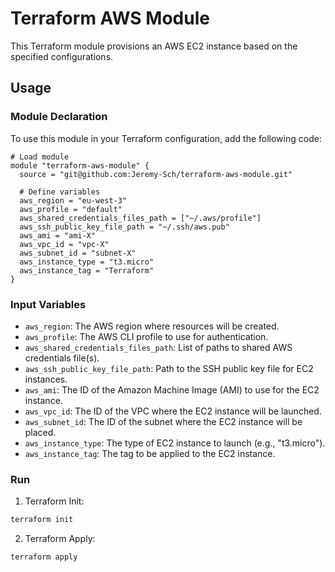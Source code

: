 # Terraform AWS Module

This Terraform module provisions an AWS EC2 instance based on the specified configurations.

## Usage

### Module Declaration

To use this module in your Terraform configuration, add the following code:

```hcl
# Load module
module "terraform-aws-module" {
  source = "git@github.com:Jeremy-Sch/terraform-aws-module.git"

  # Define variables
  aws_region = "eu-west-3"
  aws_profile = "default"
  aws_shared_credentials_files_path = ["~/.aws/profile"]
  aws_ssh_public_key_file_path = "~/.ssh/aws.pub"
  aws_ami = "ami-X"
  aws_vpc_id = "vpc-X"
  aws_subnet_id = "subnet-X"
  aws_instance_type = "t3.micro"
  aws_instance_tag = "Terraform"
}
```

### Input Variables
- `aws_region`: The AWS region where resources will be created.
- `aws_profile`: The AWS CLI profile to use for authentication.
- `aws_shared_credentials_files_path`: List of paths to shared AWS credentials file(s).
- `aws_ssh_public_key_file_path`: Path to the SSH public key file for EC2 instances.
- `aws_ami`: The ID of the Amazon Machine Image (AMI) to use for the EC2 instance.
- `aws_vpc_id`: The ID of the VPC where the EC2 instance will be launched.
- `aws_subnet_id`: The ID of the subnet where the EC2 instance will be placed.
- `aws_instance_type`: The type of EC2 instance to launch (e.g., "t3.micro").
- `aws_instance_tag`: The tag to be applied to the EC2 instance.

### Run

1. Terraform Init:
```bash
terraform init
```
2. Terraform Apply:
```bash
terraform apply
```
